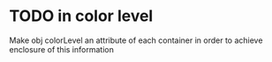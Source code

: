 # TODO in color level

Make obj colorLevel an attribute of each container in order to achieve enclosure of this information